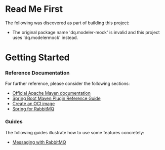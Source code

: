 # Read Me First
The following was discovered as part of building this project:

* The original package name 'dq.modeler-mock' is invalid and this project uses 'dq.modelermock' instead.

# Getting Started

### Reference Documentation
For further reference, please consider the following sections:

* [Official Apache Maven documentation](https://maven.apache.org/guides/index.html)
* [Spring Boot Maven Plugin Reference Guide](https://docs.spring.io/spring-boot/docs/3.0.2/maven-plugin/reference/html/)
* [Create an OCI image](https://docs.spring.io/spring-boot/docs/3.0.2/maven-plugin/reference/html/#build-image)
* [Spring for RabbitMQ](https://docs.spring.io/spring-boot/docs/3.0.2/reference/htmlsingle/#messaging.amqp)

### Guides
The following guides illustrate how to use some features concretely:

* [Messaging with RabbitMQ](https://spring.io/guides/gs/messaging-rabbitmq/)

